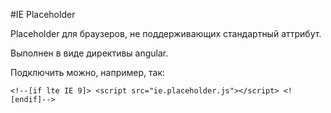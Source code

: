 #IE Placeholder

Placeholder для браузеров, не поддерживающих стандартный аттрибут.

Выполнен в виде директивы angular.

Подключить можно, например, так:

`<!--[if lte IE 9]>
    <script src="ie.placeholder.js"></script>
<![endif]-->`
